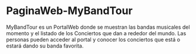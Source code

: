 # PaginaWeb-MyBandTour
MyBandTour es un PortalWeb donde se muestran las bandas musicales del momento y el listado de los Conciertos que dan a rededor del
mundo.
Las personas pueden acceder al portal y conocer los conciertos que está o estará dando su banda favorita.
